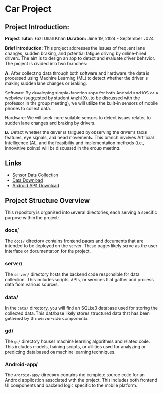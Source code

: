 # Car Project

## Project Introduction: 

**Project Tutor:** Fazl Ullah Khan 
**Duration:** June 19, 2024 - September 2024

**Brief introduction:** This project addresses the issues of frequent lane changes, sudden braking, and potential fatigue driving by online-hired drivers. The aim is to design an app to detect and evaluate driver behavior. The project is divided into two branches:

**A.** After collecting data through both software and hardware, the data is processed using Machine Learning (ML) to detect whether the driver is making sudden lane changes or braking.      

Software: By developing simple-function apps for both Android and iOS or a webview (suggested by student Anzhi Xu, to be discussed with the professor in the group meeting), we will utilize the built-in sensors of mobile phones to collect data.

Hardware: We will seek more suitable sensors to detect issues related to sudden lane changes and braking by drivers.

**B.** Detect whether the driver is fatigued by observing the driver's facial features, eye signals, and head movements. This branch involves Artificial Intelligence (AI), and the feasibility and implementation methods (i.e., innovative points) will be discussed in the group meeting.

## Links

- [Sensor Data Collection](https://gh.xuanzhi33.cn/carproject/sensor.html)
- [Data Download](https://gh.xuanzhi33.cn/carproject/data.html)
- [Android APK Download](https://gh.xuanzhi33.cn/carproject/assets/app-release.apk)

## Project Structure Overview

This repository is organized into several directories, each serving a specific purpose within the project:

### docs/

The `docs/` directory contains frontend pages and documents that are intended to be deployed on the server. These pages likely serve as the user interface or documentation for the project.

### server/

The `server/` directory hosts the backend code responsible for data collection. This includes scripts, APIs, or services that gather and process data from various sources.

### data/

In the `data/` directory, you will find an SQLite3 database used for storing the collected data. This database likely stores structured data that has been gathered by the server-side components.

### gd/

The `gd/` directory houses machine learning algorithms and related code. This includes models, training scripts, or utilities used for analyzing or predicting data based on machine learning techniques.

### Android-app/

The `Android-app/` directory contains the complete source code for an Android application associated with the project. This includes both frontend UI components and backend logic specific to the mobile platform.

